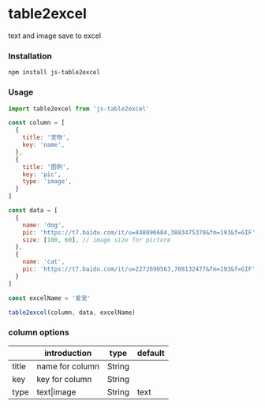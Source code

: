 # table2excel
text and image save to excel


### Installation

```
npm install js-table2excel
```

### Usage
``` javascript
import table2excel from 'js-table2excel'

const column = [
  {
    title: '宠物',
    key: 'name',
  },
  {
    title: '图例',
    key: 'pic',
    type: 'image',
  }
]

const data = [
  {
    name: 'dog',
    pic: 'https://t7.baidu.com/it/u=848096684,3883475370&fm=193&f=GIF',
    size: [100, 60], // image size for picture
  },
  {
    name: 'cat',
    pic: 'https://t7.baidu.com/it/u=2272690563,768132477&fm=193&f=GIF',
  }
]

const excelName = '爱宠'

table2excel(column, data, excelName)

```
### column options

|       | introduction    | type   | default |
| ----- | --------------- | ------ | ------- |
| title | name for column | String |         |
| key   | key for column  | String |         |
| type  | text\|image     | String | text    |